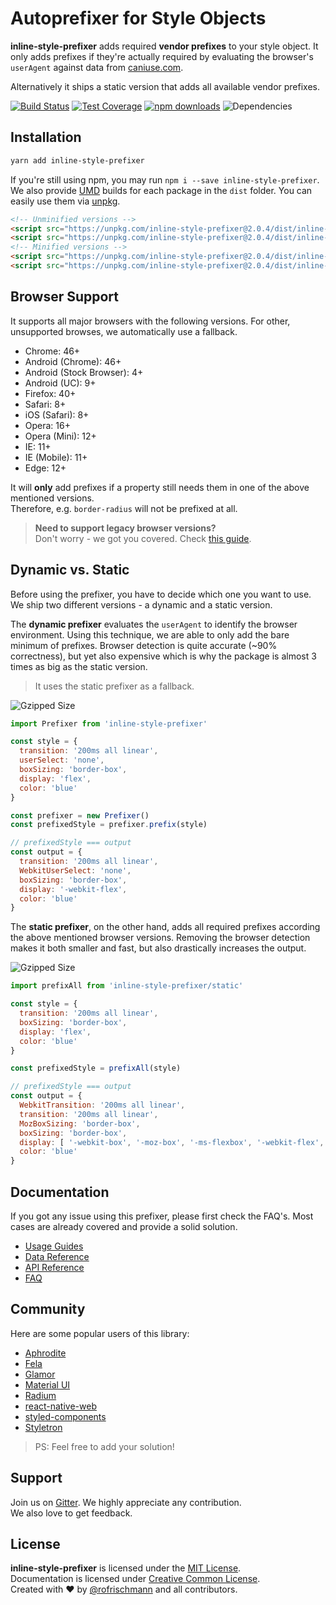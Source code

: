 # Autoprefixer for Style Objects

**inline-style-prefixer** adds required **vendor prefixes** to your style object. It only adds prefixes if they're actually required by evaluating the browser's `userAgent` against data from [caniuse.com](http://caniuse.com/).
<br>

Alternatively it ships a static version that adds all available vendor prefixes.

[![Build Status](https://travis-ci.org/rofrischmann/inline-style-prefixer.svg)](https://travis-ci.org/rofrischmann/inline-style-prefixer)
[![Test Coverage](https://codeclimate.com/github/rofrischmann/inline-style-prefixer/badges/coverage.svg)](https://codeclimate.com/github/rofrischmann/inline-style-prefixer/coverage)
[![npm downloads](https://img.shields.io/npm/dm/inline-style-prefixer.svg)](https://img.shields.io/npm/dm/inline-style-prefixer.svg)
![Dependencies](https://david-dm.org/rofrischmann/inline-style-prefixer.svg)

## Installation
```sh
yarn add inline-style-prefixer
```
If you're still using npm, you may run `npm i --save inline-style-prefixer`.
We also provide [UMD](https://github.com/umdjs/umd) builds for each package in the `dist` folder. You can easily use them via [unpkg](https://unpkg.com/).
```HTML
<!-- Unminified versions -->
<script src="https://unpkg.com/inline-style-prefixer@2.0.4/dist/inline-style-prefixer.js"></script>
<script src="https://unpkg.com/inline-style-prefixer@2.0.4/dist/inline-style-prefix-all.js"></script>
<!-- Minified versions -->
<script src="https://unpkg.com/inline-style-prefixer@2.0.4/dist/inline-style-prefixer.min.js"></script>
<script src="https://unpkg.com/inline-style-prefixer@2.0.4/dist/inline-style-prefix-all.min.js"></script>
```

## Browser Support
It supports all major browsers with the following versions. For other, unsupported browses, we automatically use a fallback.
* Chrome: 46+
* Android (Chrome): 46+
* Android (Stock Browser): 4+
* Android (UC): 9+
* Firefox: 40+
* Safari: 8+
* iOS (Safari): 8+
* Opera: 16+
* Opera (Mini): 12+
* IE: 11+
* IE (Mobile): 11+
* Edge: 12+

It will **only** add prefixes if a property still needs them in one of the above mentioned versions.<br> Therefore, e.g. `border-radius` will not be prefixed at all.

> **Need to support legacy browser versions?**<br>
Don't worry - we got you covered. Check [this guide](foo).


## Dynamic vs. Static
Before using the prefixer, you have to decide which one you want to use. We ship two different versions - a dynamic and a static version.

The **dynamic prefixer** evaluates the `userAgent` to identify the browser environment. Using this technique, we are able to only add the bare minimum of prefixes. Browser detection is quite accurate (~90% correctness), but yet also  	expensive which is why the package is almost 3 times as big as the static version.

> It uses the static prefixer as a fallback.

![Gzipped Size](https://img.shields.io/badge/gzipped-8.50kb-brightgreen.svg)

```javascript
import Prefixer from 'inline-style-prefixer'

const style = {
  transition: '200ms all linear',
  userSelect: 'none',
  boxSizing: 'border-box',
  display: 'flex',
  color: 'blue'
}

const prefixer = new Prefixer()
const prefixedStyle = prefixer.prefix(style)

// prefixedStyle === output
const output = {
  transition: '200ms all linear',
  WebkitUserSelect: 'none',
  boxSizing: 'border-box',
  display: '-webkit-flex',
  color: 'blue'
}
```

The **static prefixer**, on the other hand, adds all required prefixes according the above mentioned browser versions. Removing the browser detection makes it both smaller and fast, but also drastically increases the output.

![Gzipped Size](https://img.shields.io/badge/gzipped-2.40kb-brightgreen.svg)

```javascript
import prefixAll from 'inline-style-prefixer/static'

const style = {
  transition: '200ms all linear',
  boxSizing: 'border-box',
  display: 'flex',
  color: 'blue'
}

const prefixedStyle = prefixAll(style)

// prefixedStyle === output
const output = {
  WebkitTransition: '200ms all linear',
  transition: '200ms all linear',
  MozBoxSizing: 'border-box',
  boxSizing: 'border-box',
  display: [ '-webkit-box', '-moz-box', '-ms-flexbox', '-webkit-flex', 'flex' ]
  color: 'blue'
}
```

## Documentation
If you got any issue using this prefixer, please first check the FAQ's. Most cases are already covered and provide a solid solution.

* [Usage Guides]()
* [Data Reference]()
* [API Reference]()
* [FAQ]()

## Community
Here are some popular users of this library:

* [Aphrodite](https://github.com/Khan/aphrodite)
* [Fela](https://github.com/rofrischmann/fela)
* [Glamor](https://github.com/threepointone/glamor)
* [Material UI](https://github.com/callemall/material-ui)
* [Radium](https://github.com/FormidableLabs/radium)
* [react-native-web](https://github.com/necolas/react-native-web)
* [styled-components](https://github.com/styled-components/styled-components)
* [Styletron](https://github.com/rtsao/styletron)

> PS: Feel free to add your solution!

## Support
Join us on [Gitter](https://gitter.im/rofrischmann/fela). We highly appreciate any contribution.<br>
We also love to get feedback.

## License
**inline-style-prefixer** is licensed under the [MIT License](http://opensource.org/licenses/MIT).<br>
Documentation is licensed under [Creative Common License](http://creativecommons.org/licenses/by/4.0/).<br>
Created with ♥ by [@rofrischmann](http://rofrischmann.de) and all contributors.

